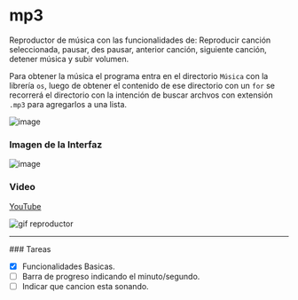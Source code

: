 # mp3

Reproductor de música con las funcionalidades de: Reproducir canción seleccionada, pausar, des pausar, anterior canción, siguiente canción, detener música y subir volumen.

Para obtener la música el programa entra en el directorio `Música` con la librería `os`, luego de obtener el contenido de ese directorio con un `for` se recorrerá el directorio con la intención de buscar archvos con extensión `.mp3` para agregarlos a una lista.

![image](https://user-images.githubusercontent.com/61121429/148300886-d77bd554-c7fe-45fa-ad6f-d6eebfb41150.png)

### Imagen de la Interfaz
![image](https://user-images.githubusercontent.com/61121429/148300467-37f52cef-40d5-4580-abc5-a505717f52fc.png)


### Video

[YouTube](https://youtu.be/xwOcqhUjTZY)

![gif reproductor](https://user-images.githubusercontent.com/61121429/148301366-5ff2dc57-d1a7-4210-abfe-51322019f862.gif)


<hr>
### Tareas

- [X] Funcionalidades Basicas.
- [ ] Barra de progreso indicando el minuto/segundo.
- [ ] Indicar que cancion esta sonando.
